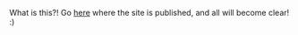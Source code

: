 What is this?! Go [here](http://jscomp.netlify.com/index.html) where the site is published, and all will become clear! :)